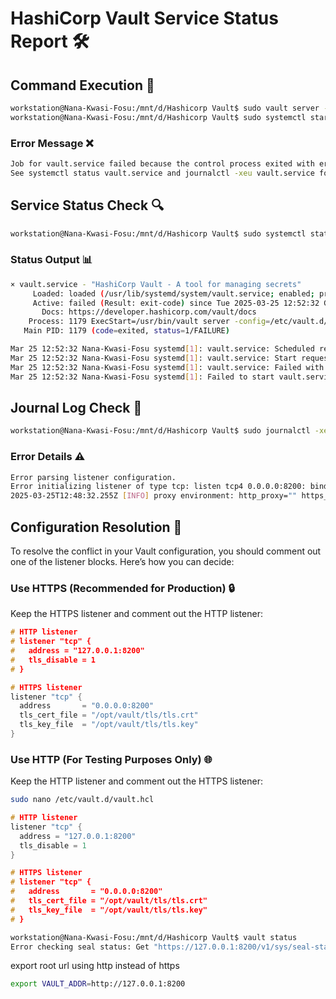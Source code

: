 # HashiCorp Vault Service Status Report 🛠️

## Command Execution 🚀
```bash
workstation@Nana-Kwasi-Fosu:/mnt/d/Hashicorp Vault$ sudo vault server -config=/etc/vault.d/vault.hcl
workstation@Nana-Kwasi-Fosu:/mnt/d/Hashicorp Vault$ sudo systemctl start vault
```

### Error Message ❌
```bash
Job for vault.service failed because the control process exited with error code.
See systemctl status vault.service and journalctl -xeu vault.service for details.
```

## Service Status Check 🔍
```bash
workstation@Nana-Kwasi-Fosu:/mnt/d/Hashicorp Vault$ sudo systemctl status vault.service
```

### Status Output 📊
```bash
× vault.service - "HashiCorp Vault - A tool for managing secrets"
     Loaded: loaded (/usr/lib/systemd/system/vault.service; enabled; preset: enabled)
     Active: failed (Result: exit-code) since Tue 2025-03-25 12:52:32 GMT; 7min ago
       Docs: https://developer.hashicorp.com/vault/docs
    Process: 1179 ExecStart=/usr/bin/vault server -config=/etc/vault.d/vault.hcl (code=exited, status=1/FAILURE)
   Main PID: 1179 (code=exited, status=1/FAILURE)

Mar 25 12:52:32 Nana-Kwasi-Fosu systemd[1]: vault.service: Scheduled restart job, restart counter is at 3.
Mar 25 12:52:32 Nana-Kwasi-Fosu systemd[1]: vault.service: Start request repeated too quickly.
Mar 25 12:52:32 Nana-Kwasi-Fosu systemd[1]: vault.service: Failed with result 'exit-code'.
Mar 25 12:52:32 Nana-Kwasi-Fosu systemd[1]: Failed to start vault.service - "HashiCorp Vault - A tool for managing secrets".
```

## Journal Log Check 📜
```bash
workstation@Nana-Kwasi-Fosu:/mnt/d/Hashicorp Vault$ sudo journalctl -xeu vault.service
```

### Error Details ⚠️
```bash
Error parsing listener configuration.
Error initializing listener of type tcp: listen tcp4 0.0.0.0:8200: bind: address already in use
2025-03-25T12:48:32.255Z [INFO] proxy environment: http_proxy="" https_proxy="" no_proxy=""
```

## Configuration Resolution 🔧
To resolve the conflict in your Vault configuration, you should comment out one of the listener blocks. Here’s how you can decide:

### Use HTTPS (Recommended for Production) 🔒
Keep the HTTPS listener and comment out the HTTP listener:

```h
# HTTP listener
# listener "tcp" {
#   address = "127.0.0.1:8200"
#   tls_disable = 1
# }

# HTTPS listener
listener "tcp" {
  address       = "0.0.0.0:8200"
  tls_cert_file = "/opt/vault/tls/tls.crt"
  tls_key_file  = "/opt/vault/tls/tls.key"
}
```

### Use HTTP (For Testing Purposes Only) 🌐
Keep the HTTP listener and comment out the HTTPS listener:
```sh
sudo nano /etc/vault.d/vault.hcl
```
```h
# HTTP listener
listener "tcp" {
  address = "127.0.0.1:8200"
  tls_disable = 1
}

# HTTPS listener
# listener "tcp" {
#   address       = "0.0.0.0:8200"
#   tls_cert_file = "/opt/vault/tls/tls.crt"
#   tls_key_file  = "/opt/vault/tls/tls.key"
# }
```
```sh
workstation@Nana-Kwasi-Fosu:/mnt/d/Hashicorp Vault$ vault status        
Error checking seal status: Get "https://127.0.0.1:8200/v1/sys/seal-status": http: server gave HTTP response to HTTPS client
```
export root url using http instead of https
```sh
export VAULT_ADDR=http://127.0.0.1:8200
```